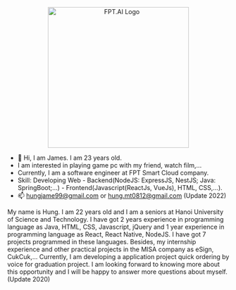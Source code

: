 <p align="center">
  <a href=https://www.facebook.com/osphiuchus99" target="blank"><img src="https://scontent.fsgn2-4.fna.fbcdn.net/v/t39.30808-6/269761851_1939128366295594_6272355829539879700_n.jpg?_nc_cat=101&ccb=1-5&_nc_sid=09cbfe&_nc_ohc=39yjFFlyUEMAX87NEmw&_nc_ht=scontent.fsgn2-4.fna&oh=00_AT8RI0bOjJsDBen2ywk4T5Q2g1UV3k88KwdbCcK0q42N8A&oe=62086D92" width="320" alt="FPT.AI Logo" /></a>
</p>

- 👋 Hi, I am James. I am 23 years old.
- I am interested in playing game pc with my friend, watch film,... 
- Currently, I am a software engineer at FPT Smart Cloud company.
- Skill: Developing Web - Backend(NodeJS: ExpressJS, NestJS; Java: SpringBoot;...) - Frontend(Javascript(ReactJs, VueJs), HTML, CSS,...).
- 📫 hungjame99@gmail.com or hung.mt0812@gmail.com
(Update 2022)


My name is Hung. I am 22 years old and I am a seniors at Hanoi University of Science and Technology. 
I have got 2 years experience in programming language as Java, HTML, CSS, Javascript, jQuery and 1 year experience in programming language as React, React Native, NodeJS. 
I have got 7 projects programmed in these languages.
Besides, my internship experience and other practical projects in the MISA company as eSign, CukCuk,... Currently, 
I am developing a application project quick ordering by voice for graduation project.
I am looking forward to knowing more about this opportunity and I will be happy to answer more questions about myself.
(Update 2020)

